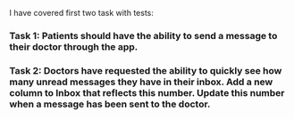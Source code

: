 I have covered first two task with tests:

### Task 1: Patients should have the ability to send a message to their doctor through the app.

### Task 2: Doctors have requested the ability to quickly see how many unread messages they have in their inbox. Add a new column to Inbox that reflects this number. Update this number when a message has been sent to the doctor.
